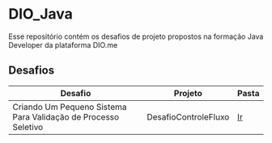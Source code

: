 # DIO_Java
Esse repositório contém os desafios de projeto propostos na formação Java Developer da plataforma DIO.me

## Desafios
| Desafio | Projeto | Pasta |
|---------|---------|------|
| Criando Um Pequeno Sistema Para Validação de Processo Seletivo  | DesafioControleFluxo | [Ir](/DesafioControleFluxo/) 
